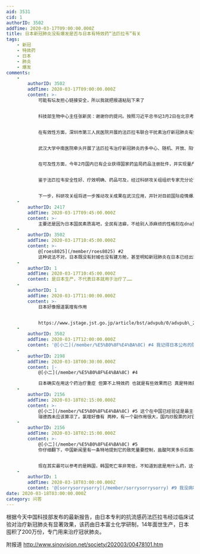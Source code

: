 ```yaml
---
aid: 3531
cid: 1
authorID: 3502
addTime: 2020-03-17T09:00:00.000Z
title: 日本新冠肺炎没有爆发是否与日本有特效药“法匹拉韦”有关
tags:
    - 新冠
    - 特效药
    - 日本
    - 肺炎
    - 爆发
comments:
    -
        authorID: 3502
        addTime: 2020-03-17T09:00:00.000Z
        content: >-
            可能有坛友担心链接安全，所以我就把报道粘贴下来了


            科技部生物中心主任张新民：谢谢你的提问。按照习近平总书记3月2日在北京考察新冠肺炎疫情防控科研攻关工作时的重要指示要求，科研攻关组进一步强化对一线临床救治的支撑和服务。针对轻型、普通型向重型转化的阻断，重点推动磷酸氯喹、法匹拉韦和中医药，针对重型、危重型患者的救治，重点推动恢复期血浆、托珠单抗、干细胞和人工肝的临床应用，目前均已取得良好的进展。其中法匹拉韦已完成临床研究，显示出很好的临床疗效。在安全性方面，法匹拉韦已经于2014年在日本获批上市，上市以来未见明显的不良反应。在治疗新冠肺炎的临床研究中，未发现明显的不良反应。


            在有效性方面，深圳市第三人民医院开展的法匹拉韦联合干扰素治疗新冠肺炎有效性和安全性研究，入组患者80例，其中法匹拉韦组35例，对照组45例。研究结果显示，在病毒核酸转阴方面，法匹拉韦治疗组治疗后患者病毒核酸转阴与对照组相比，转阴时间中位值明显缩短，分别为4天和11天，具有显著差异。在胸部影像学改善方面，与对照组相比，改善率分别为91.43%和62.22%。


            武汉大学中南医院牵头开展了法匹拉韦治疗新冠肺炎的多中心、随机、开放、阳性平行对照临床研究，已完成各120例入组和临床治疗观察。临床研究结果显示，试验组治疗新冠肺炎的疗效显著优于对照组。在主要终点评价指标方面，普通型患者在治疗结束时的临床恢复率，试验组显著优于对照组，分别为71.43%和55.86%。在次要终点评价指标方面，试验组在退热时间上显著优于对照组，平均退热时间分别为2.5天和4.2天。试验组在咳嗽缓解时间上显著优于对照组，平均咳嗽缓解时间分别为4.57天和5.98天，普通型患者在治疗期间的辅助氧疗或无创机械通气率，试验组显著低于对照组，分别为8.16%和17.12%。以上评价指标，两组间均具有统计学的差异。


            在可及性方面，今年2月国内已有企业获得国家药监局药品注册批件，并实现量产，临床药品供应有保障。


            鉴于法匹拉韦安全性好、疗效明确、药品可及，经过科研攻关组组织专家充分论证，已正式向医疗救治组推荐，建议尽快纳入诊疗方案。


            下一步，科研攻关组将进一步推动攻关成果在武汉应用，并针对目前国际疫情爆发的态势，推出药物治疗的中国方案。谢谢。
    -
        authorID: 2417
        addTime: 2020-03-17T09:45:00.000Z
        content: >-
            主要还是因为日本国民素质高吧，全民有洁癖，不给别人添麻烦的性格刻在dna里，民众配合度远远高于天朝，反观天朝，武汉封城初期，好多不信邪的，既不戴口罩也不洗手，建了方舱医院专门集中隔离以后，武汉的疫情人数才开始稳定。
    -
        authorID: 3502
        addTime: 2020-03-17T10:45:00.000Z
        content: >-
            @[roes8025](/member/roes8025) #2
            这种说法不对，日本既没有封城也没有建方舱，甚至明知新冠肺炎在日本已经出现，冈山还进行万人裸祭。
    -
        authorID: 1
        addTime: 2020-03-17T10:45:00.000Z
        content: 是日本生产，不代表日本就用于治疗了……
    -
        authorID: 1
        addTime: 2020-03-17T11:00:00.000Z
        content: >-
            日本好像报道氯喹有作用


            https://www.jstage.jst.go.jp/article/bst/advpub/0/advpub\_2020.01047/\_pdf/-char/en
    -
        authorID: 3502
        addTime: 2020-03-17T12:00:00.000Z
        content: '@[小二](/member/%E5%B0%8F%E4%BA%8C) #4 我记得日本公布的防疫方案就有法匹拉韦'
    -
        authorID: 2198
        addTime: 2020-03-18T00:30:00.000Z
        content: |-
            @[小二](/member/%E5%B0%8F%E4%BA%8C) #4

            日本确实在用这个药治疗重症 但算不上特效药 也就是有些效果而已 真是特效药的话日本就不会持续死亡了。
    -
        authorID: 2156
        addTime: 2020-03-18T02:15:00.000Z
        content: >-
            @[小二](/member/%E5%B0%8F%E4%BA%8C) #5 这个在中国已经验证是最主要的有效药物之一。
            瑞德西未应该算凉了。氯喹好像有 两种，有一个副作用很大，国内炒股票的对它比较熟悉。很容易找到详细资料。xx氯喹，硫酸xx的忘了。
    -
        authorID: 2156
        addTime: 2020-03-18T02:15:00.000Z
        content: >-
            @[小二](/member/%E5%B0%8F%E4%BA%8C) #5
            你仔细翻下，中国新闻里有一条特地提到它的致死量要控制，盐酸阿芙多乐后面基本就凉了，概念股都不行。还有2b说苯酚，哈哈哈哈哈


            现在其实最可以参考的是韩国，韩国死亡率非常低，不知道到底是用什么药，这个病毒没有吃药的话，理论上根本不会自己治愈，小二别瞎买药啊。
    -
        authorID: 1
        addTime: 2020-03-18T03:00:00.000Z
        content: '@[sorrysorrysorry](/member/sorrysorrysorry) #9 我没病吃什么药……'
date: 2020-03-18T03:00:00.000Z
category: 问答
---
```


根据今天中国科技部发布的最新报告，由日本专利的抗流感药法匹拉韦经过临床试验对治疗新冠肺炎有显著效果，该药由日本富士化学研制，14年面世生产，日本囤积了200万份，专门用来治疗冠状肺炎。

附报道 http://www.sinovision.net/society/202003/00478101.htm
